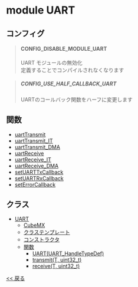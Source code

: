 # module UART

## コンフィグ

> #### CONFIG_DISABLE_MODULE_UART
> UART モジュールの無効化  
> 定義することでコンパイルされなくなります

> ##### CONFIG_USE_HALF_CALLBACK_UART
> UARTのコールバック関数をハーフに変更します

## 関数
- [uartTransmit](function/INDEX.md#uarttransmit)
- [uartTransmit_IT](function/INDEX.md#uarttransmit_it)
- [uartTransmit_DMA](function/INDEX.md#uarttransmit_dma)
- [uartReceive](function/INDEX.md#uartreceive)
- [uartReceive_IT](function/INDEX.md#uartreceive_it)
- [uartReceive_DMA](function/INDEX.md#uartreceive_dma)
- [setUARTTxCallback](function/INDEX.md#setuarttxcallbackuart_handletypedef-stdfunctionvoid)
- [setUARTRxCallback](function/INDEX.md#setuartrxcallbackuart_handletypedef-stdfunctionvoid)
- [setErrorCallback](function/INDEX.md#setuarterrorcallbackuart_handletypedef-stdfunctionvoid)

## クラス
- [UART](class/UART.md)
  - [CubeMX](class/UART.md#CubeMX)
  - [クラステンプレート](class/UART.md#クラステンプレート)
  - [コンストラクタ](class/UART.md#コンストラクタ)
  - [関数](class/UART.md#関数)
    - [UART(UART_HandleTypeDef)](class/UART.md#uartuart_handletypedef)
    - [transmit(T, uint32_t)](class/UART.md#uarttransmitt-uint32_t)
    - [receive(T, uint32_t)](class/UART.md#uartreceivet-uint32_t)

[<< 戻る](../../INDEX.md)